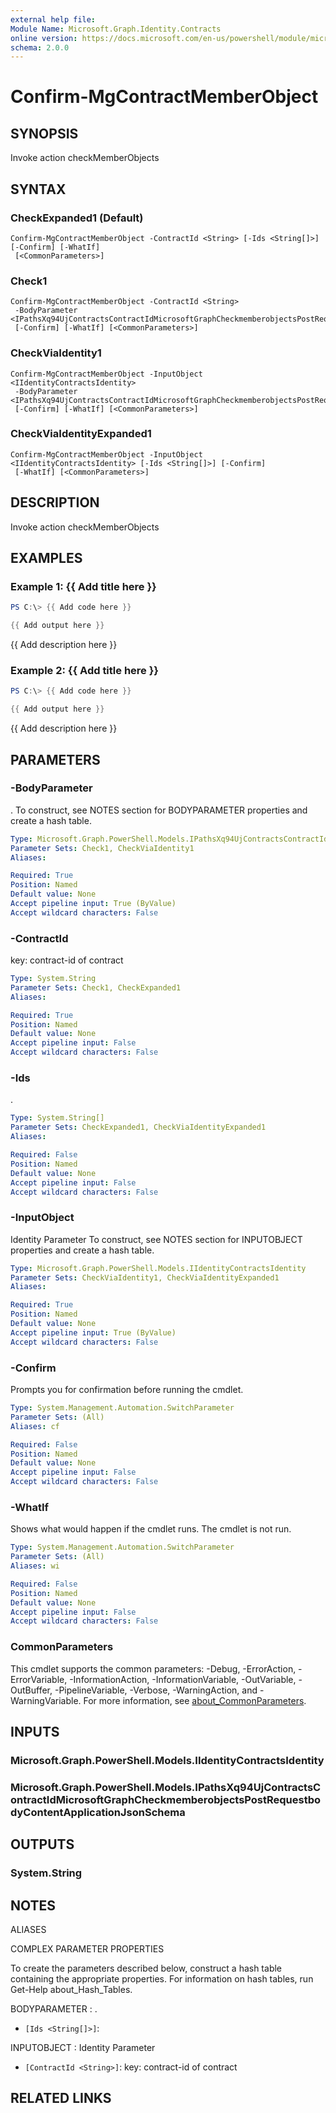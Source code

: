 ```yaml
---
external help file:
Module Name: Microsoft.Graph.Identity.Contracts
online version: https://docs.microsoft.com/en-us/powershell/module/microsoft.graph.identity.contracts/confirm-mgcontractmemberobject
schema: 2.0.0
---
```


# Confirm-MgContractMemberObject

## SYNOPSIS
Invoke action checkMemberObjects

## SYNTAX

### CheckExpanded1 (Default)
```
Confirm-MgContractMemberObject -ContractId <String> [-Ids <String[]>] [-Confirm] [-WhatIf]
 [<CommonParameters>]
```

### Check1
```
Confirm-MgContractMemberObject -ContractId <String>
 -BodyParameter <IPathsXq94UjContractsContractIdMicrosoftGraphCheckmemberobjectsPostRequestbodyContentApplicationJsonSchema>
 [-Confirm] [-WhatIf] [<CommonParameters>]
```

### CheckViaIdentity1
```
Confirm-MgContractMemberObject -InputObject <IIdentityContractsIdentity>
 -BodyParameter <IPathsXq94UjContractsContractIdMicrosoftGraphCheckmemberobjectsPostRequestbodyContentApplicationJsonSchema>
 [-Confirm] [-WhatIf] [<CommonParameters>]
```

### CheckViaIdentityExpanded1
```
Confirm-MgContractMemberObject -InputObject <IIdentityContractsIdentity> [-Ids <String[]>] [-Confirm]
 [-WhatIf] [<CommonParameters>]
```

## DESCRIPTION
Invoke action checkMemberObjects

## EXAMPLES

### Example 1: {{ Add title here }}
```powershell
PS C:\> {{ Add code here }}

{{ Add output here }}
```

{{ Add description here }}

### Example 2: {{ Add title here }}
```powershell
PS C:\> {{ Add code here }}

{{ Add output here }}
```

{{ Add description here }}

## PARAMETERS

### -BodyParameter
.
To construct, see NOTES section for BODYPARAMETER properties and create a hash table.

```yaml
Type: Microsoft.Graph.PowerShell.Models.IPathsXq94UjContractsContractIdMicrosoftGraphCheckmemberobjectsPostRequestbodyContentApplicationJsonSchema
Parameter Sets: Check1, CheckViaIdentity1
Aliases:

Required: True
Position: Named
Default value: None
Accept pipeline input: True (ByValue)
Accept wildcard characters: False
```

### -ContractId
key: contract-id of contract

```yaml
Type: System.String
Parameter Sets: Check1, CheckExpanded1
Aliases:

Required: True
Position: Named
Default value: None
Accept pipeline input: False
Accept wildcard characters: False
```

### -Ids
.

```yaml
Type: System.String[]
Parameter Sets: CheckExpanded1, CheckViaIdentityExpanded1
Aliases:

Required: False
Position: Named
Default value: None
Accept pipeline input: False
Accept wildcard characters: False
```

### -InputObject
Identity Parameter
To construct, see NOTES section for INPUTOBJECT properties and create a hash table.

```yaml
Type: Microsoft.Graph.PowerShell.Models.IIdentityContractsIdentity
Parameter Sets: CheckViaIdentity1, CheckViaIdentityExpanded1
Aliases:

Required: True
Position: Named
Default value: None
Accept pipeline input: True (ByValue)
Accept wildcard characters: False
```

### -Confirm
Prompts you for confirmation before running the cmdlet.

```yaml
Type: System.Management.Automation.SwitchParameter
Parameter Sets: (All)
Aliases: cf

Required: False
Position: Named
Default value: None
Accept pipeline input: False
Accept wildcard characters: False
```

### -WhatIf
Shows what would happen if the cmdlet runs.
The cmdlet is not run.

```yaml
Type: System.Management.Automation.SwitchParameter
Parameter Sets: (All)
Aliases: wi

Required: False
Position: Named
Default value: None
Accept pipeline input: False
Accept wildcard characters: False
```

### CommonParameters
This cmdlet supports the common parameters: -Debug, -ErrorAction, -ErrorVariable, -InformationAction, -InformationVariable, -OutVariable, -OutBuffer, -PipelineVariable, -Verbose, -WarningAction, and -WarningVariable. For more information, see [about_CommonParameters](http://go.microsoft.com/fwlink/?LinkID=113216).

## INPUTS

### Microsoft.Graph.PowerShell.Models.IIdentityContractsIdentity

### Microsoft.Graph.PowerShell.Models.IPathsXq94UjContractsContractIdMicrosoftGraphCheckmemberobjectsPostRequestbodyContentApplicationJsonSchema

## OUTPUTS

### System.String

## NOTES

ALIASES

COMPLEX PARAMETER PROPERTIES

To create the parameters described below, construct a hash table containing the appropriate properties. For information on hash tables, run Get-Help about_Hash_Tables.


BODYPARAMETER <IPathsXq94UjContractsContractIdMicrosoftGraphCheckmemberobjectsPostRequestbodyContentApplicationJsonSchema>: .
  - `[Ids <String[]>]`: 

INPUTOBJECT <IIdentityContractsIdentity>: Identity Parameter
  - `[ContractId <String>]`: key: contract-id of contract

## RELATED LINKS

